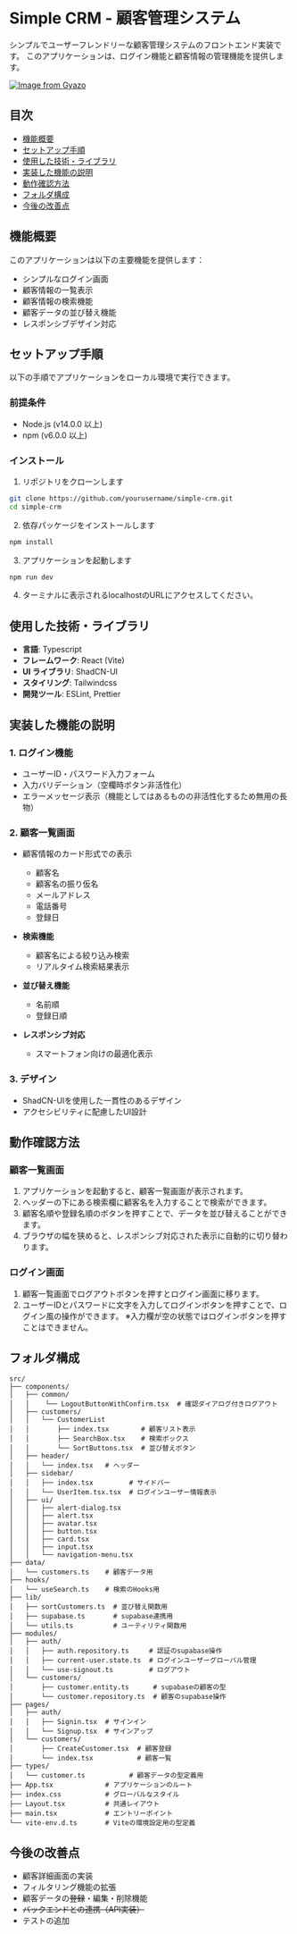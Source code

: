 # Simple CRM - 顧客管理システム

シンプルでユーザーフレンドリーな顧客管理システムのフロントエンド実装です。
このアプリケーションは、ログイン機能と顧客情報の管理機能を提供します。

[![Image from Gyazo](https://i.gyazo.com/8d29ede9ffadbb4c47eccf0ea8ce2721.png)](https://gyazo.com/8d29ede9ffadbb4c47eccf0ea8ce2721)

## 目次

- [機能概要](#機能概要)
- [セットアップ手順](#セットアップ手順)
- [使用した技術・ライブラリ](#使用した技術ライブラリ)
- [実装した機能の説明](#実装した機能の説明)
- [動作確認方法](#動作確認方法)
- [フォルダ構成](#フォルダ構成)
- [今後の改善点](#今後の改善点)

## 機能概要

このアプリケーションは以下の主要機能を提供します：

- シンプルなログイン画面
- 顧客情報の一覧表示
- 顧客情報の検索機能
- 顧客データの並び替え機能
- レスポンシブデザイン対応

## セットアップ手順

以下の手順でアプリケーションをローカル環境で実行できます。

### 前提条件

- Node.js (v14.0.0 以上)
- npm (v6.0.0 以上)

### インストール

1. リポジトリをクローンします

```bash
git clone https://github.com/yourusername/simple-crm.git
cd simple-crm
```

2. 依存パッケージをインストールします

```bash
npm install
```

3. アプリケーションを起動します

```bash
npm run dev
```

4. ターミナルに表示されるlocalhostのURLにアクセスしてください。


## 使用した技術・ライブラリ

- **言語**: Typescript
- **フレームワーク**: React (Vite)
- **UI ライブラリ**: ShadCN-UI
- **スタイリング**: Tailwindcss
- **開発ツール**: ESLint, Prettier

## 実装した機能の説明

### 1. ログイン機能

- ユーザーID・パスワード入力フォーム
- 入力バリデーション（空欄時ボタン非活性化）
- エラーメッセージ表示（機能としてはあるものの非活性化するため無用の長物）

### 2. 顧客一覧画面

- 顧客情報のカード形式での表示
  - 顧客名
  - 顧客名の振り仮名
  - メールアドレス
  - 電話番号
  - 登録日

- **検索機能**
  - 顧客名による絞り込み検索
  - リアルタイム検索結果表示
- **並び替え機能**
  - 名前順
  - 登録日順
- **レスポンシブ対応**
  - スマートフォン向けの最適化表示

### 3. デザイン

- ShadCN-UIを使用した一貫性のあるデザイン
- アクセシビリティに配慮したUI設計

## 動作確認方法

### 顧客一覧画面

1. アプリケーションを起動すると、顧客一覧画面が表示されます。
2. ヘッダーの下にある検索欄に顧客名を入力することで検索ができます。
3. 顧客名順や登録名順のボタンを押すことで、データを並び替えることができます。
4. ブラウザの幅を狭めると、レスポンシブ対応された表示に自動的に切り替わります。

### ログイン画面

1. 顧客一覧画面でログアウトボタンを押すとログイン画面に移ります。
2. ユーザーIDとパスワードに文字を入力してログインボタンを押すことで、ログイン風の操作ができます。
※入力欄が空の状態ではログインボタンを押すことはできません。

## フォルダ構成

```
src/
├── components/
│   ├── common/
│   │    └── LogoutButtonWithConfirm.tsx  # 確認ダイアログ付きログアウト
│   ├── customers/
│   │   └── CustomerList
│   │       ├── index.tsx        # 顧客リスト表示
│   │       ├── SearchBox.tsx    # 検索ボックス
│   │       └── SortButtons.tsx  # 並び替えボタン
│   ├── header/
│   │   └── index.tsx   # ヘッダー
│   ├── sidebar/
│   │   ├── index.tsx         # サイドバー
│   │   └── UserItem.tsx.tsx  # ログインユーザー情報表示
│   ├── ui/
│   │   ├── alert-dialog.tsx
│   │   ├── alert.tsx
│   │   ├── avatar.tsx
│   │   ├── button.tsx
│   │   ├── card.tsx
│   │   ├── input.tsx
│   │   └── navigation-menu.tsx
├── data/
│   └── customers.ts    # 顧客データ用
├── hooks/
│   └── useSearch.ts    # 検索のHooks用
├── lib/
│   ├── sortCustomers.ts  # 並び替え関数用
│   ├── supabase.ts       # supabase連携用
│   └── utils.ts          # ユーティリティ関数用
├── modules/
│   ├── auth/
│   │   ├── auth.repository.ts     # 認証のsupabase操作
│   │   ├── current-user.state.ts  # ログインユーザーグローバル管理
│   │   └── use-signout.ts         # ログアウト
│   └── customers/
│       ├── customer.entity.ts      # supabaseの顧客の型
│       └── customer.repository.ts  # 顧客のsupabase操作
├── pages/
│   ├── auth/
│   │   ├── Signin.tsx  # サインイン
│   │   └── Signup.tsx  # サインアップ
│   └── customers/
│       ├── CreateCustomer.tsx  # 顧客登録
│       └── index.tsx           # 顧客一覧
├── types/
│   └── customer.ts           # 顧客データの型定義用
├── App.tsx             # アプリケーションのルート
├── index.css           # グローバルなスタイル
├── Layout.tsx          # 共通レイアウト
├── main.tsx            # エントリーポイント
└── vite-env.d.ts       # Viteの環境設定用の型定義
```

## 今後の改善点

- 顧客詳細画面の実装
- フィルタリング機能の拡張
- 顧客データの~~登録~~・編集・削除機能
- ~~バックエンドとの連携（API実装）~~
- テストの追加
